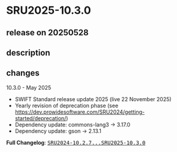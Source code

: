 # SRU2025-10.3.0

## release on 20250528

## description

## changes

10.3.0 - May 2025

* SWIFT Standard release update 2025 (live 22 November 2025)
* Yearly revision of deprecation phase (see <a href="https://dev.prowidesoftware.com/SRU2024/getting-started/deprecation/" rel="nofollow">https://dev.prowidesoftware.com/SRU2024/getting-started/deprecation/</a>)
* Dependency update: commons-lang3 -> 3.17.0
* Dependency update: gson -> 2.13.1

<strong>Full Changelog</strong>: <a class="commit-link" href="https://github.com/prowide/prowide-iso20022/compare/SRU2024-10.2.7...SRU2025-10.3.0"><tt>SRU2024-10.2.7...SRU2025-10.3.0</tt></a>

